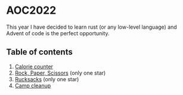 # AOC2022

This year I have decided to learn rust (or any low-level language) and Advent of code is the perfect opportunity.

## Table of contents
 1. [Calorie counter](https://github.com/kpostekk/AOC2022/tree/master/calorie-counting)
 2. [Rock, Paper, Scissors](https://github.com/kpostekk/AOC2022/tree/master/rock-paper-scissors) (only one star)
 3. [Rucksacks](https://github.com/kpostekk/AOC2022/tree/master/rucksack-reorganization) (only one star)
 4. [Camp cleanup](https://github.com/kpostekk/AOC2022/tree/master/calorie-counting)

